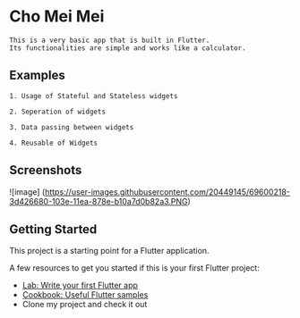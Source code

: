 # Cho Mei Mei

    This is a very basic app that is built in Flutter.
    Its functionalities are simple and works like a calculator.

## Examples

    1. Usage of Stateful and Stateless widgets

    2. Seperation of widgets

    3. Data passing between widgets

    4. Reusable of Widgets
 
 
## Screenshots
 
 ![image] (https://user-images.githubusercontent.com/20449145/69600218-3d426680-103e-11ea-878e-b10a7d0b82a3.PNG)


## Getting Started

This project is a starting point for a Flutter application.

A few resources to get you started if this is your first Flutter project:

- [Lab: Write your first Flutter app](https://flutter.dev/docs/get-started/codelab)
- [Cookbook: Useful Flutter samples](https://flutter.dev/docs/cookbook)
- Clone my project and check it out


